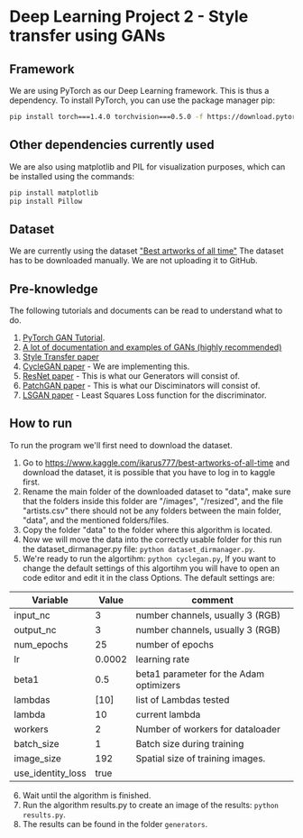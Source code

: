 # Deep Learning Project 2 - Style transfer using GANs

## Framework
We are using PyTorch as our Deep Learning framework.
This is thus a dependency.
To install PyTorch, you can use the package manager pip:

```bash
pip install torch===1.4.0 torchvision===0.5.0 -f https://download.pytorch.org/whl/torch_stable.html
```

## Other dependencies currently used
We are also using matplotlib and PIL for visualization purposes, which can be installed using the commands:
```bash
pip install matplotlib
pip install Pillow
```

## Dataset
We are currently using the dataset ["Best artworks of all time"](https://www.kaggle.com/ikarus777/best-artworks-of-all-time)
The dataset has to be downloaded manually. We are not uploading it to GitHub.

## Pre-knowledge
The following tutorials and documents can be read to understand what to do.
1) [PyTorch GAN Tutorial](https://pytorch.org/tutorials/beginner/dcgan_faces_tutorial.html).
2) [A lot of documentation and examples of GANs (highly recommended)](https://github.com/nashory/gans-awesome-applications)
3) [Style Transfer paper](https://arxiv.org/pdf/1703.07511.pdf)
4) [CycleGAN paper](https://arxiv.org/pdf/1703.10593.pdf) - We are implementing this.
5) [ResNet paper](https://arxiv.org/pdf/1512.03385.pdf) - This is what our Generators will consist of.
6) [PatchGAN paper](https://arxiv.org/pdf/1611.07004.pdf) - This is what our Disciminators will consist of.
7) [LSGAN paper](https://arxiv.org/pdf/1611.04076.pdf) - Least Squares Loss function for the discriminator.

## How to run
To run the program we'll first need to download the dataset. 
1. Go to https://www.kaggle.com/ikarus777/best-artworks-of-all-time and download the dataset, it is possible that you have to log in to kaggle first.
2. Rename the main folder of the downloaded dataset to "data", make sure that the folders inside this folder are "/images", "/resized", and the file "artists.csv" there should not be any folders between the main folder, "data", and the mentioned folders/files.
3. Copy the folder "data" to the folder where this algorithm is located.
4. Now we will move the data into the correctly usable folder for this run the dataset_dirmanager.py file: `python dataset_dirmanager.py`.
5. We're ready to run the algortihm: `python cyclegan.py`, If you want to change the default settings of this algortihm you will have to open an code editor and edit it in the class Options. The default settings are:

| Variable          | Value  | comment                                 |
|-------------------|--------|-----------------------------------------|
| input_nc          | 3      | number channels, usually 3 (RGB)        |
| output_nc         | 3      | number channels, usually 3 (RGB)        |
| num_epochs        | 25     | number of epochs                        |
| lr                | 0.0002 | learning rate                           |
| beta1             | 0.5    | beta1 parameter for the Adam optimizers |
| lambdas           | [10]   | list of Lambdas tested                  |
| lambda            | 10     | current lambda                          |
| workers           | 2      | Number of workers for dataloader        |
| batch_size        | 1      | Batch size during training              |
| image_size        | 192    | Spatial size of training images.        |
| use_identity_loss | true   |                                         |

6. Wait until the algorithm is finished.
7. Run the algorithm results.py to create an image of the results: `python results.py`.
8. The results can be found in the folder `generators`.

<!-- ## Discriminator
The discriminator coded in discriminator.py is trying to classify input images as either real or fake. When we want to transfer a style (e.g. Van Gogh) to another image (e.g. your house), the discriminator will compare the generated image of your house with the Van Gogh style to real Van Gogh images. The goal is for the discriminator to essentially randomly guess whether an image is real or fake (p = 0.5).

We will be using PatchGANs for our discriminator models. These PatchGANs can determine whether each patch of 70x70 pixels is fake or real in a convolutional fashion. This causes the PatchGAN to be applicable to images of any size, while also having fewer parameters than e.g. a 128x128 pixel GAN disciminator. 

The discriminator loss function will be MSELoss. We do this as this is recommended by the LSGAN paper. Essentially, using the least squares method instead of other loss functions will force the GANs to generate images that lie close to the decision boundary.

## Generator
The generator coded in generator.py is trying to create fake images that look like the given style. We can give the generator an input image and an input style, such that the output image has positive semantic correlation with the given input image and the given input style. The goal is for the generator to generate images such that these cannot be discriminated from real images by the discriminator.

The generator will consist of a few downsampling layers and upsampling layers, with a number of ResNet blocks in between. ResNet blocks allow deep architectures to become even deeper, as ResNet blocks combat the vanishing/exploding gradient problem.  -->